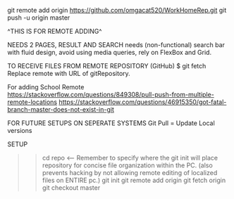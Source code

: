 git remote add origin https://github.com/omgacat520/WorkHomeRep.git
git push -u origin master

^THIS IS FOR REMOTE ADDING^


NEEDS 2 PAGES, RESULT AND SEARCH
needs (non-functional) search bar with fluid design,
avoid using media queries, rely on FlexBox and Grid.


TO RECEIVE FILES FROM REMOTE REPOSITORY (GitHub)
$ git fetch <remote> Replace remote with URL of gitRepository.

For adding School Remote https://stackoverflow.com/questions/849308/pull-push-from-multiple-remote-locations
https://stackoverflow.com/questions/46915350/got-fatal-branch-master-does-not-exist-in-git

FOR FUTURE SETUPS ON SEPERATE SYSTEMS
Git Pull = Update Local versions

SETUP
>>cd repo <-- Remember to specify where the git init will place repository for concise file organization within the PC. (also prevents hacking by not allowing remote editing of localized files on ENTIRE pc.)
>>git init
>>git remote add origin <url>
>>git fetch origin
>>git checkout master